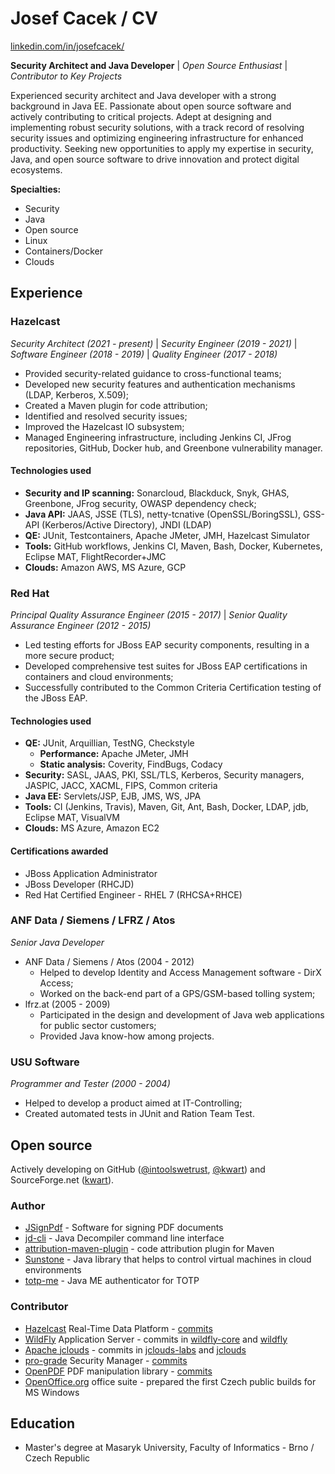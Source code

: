 # Josef Cacek / CV

[linkedin.com/in/josefcacek/](https://www.linkedin.com/in/josefcacek/)

**Security Architect and Java Developer** | *Open Source Enthusiast* | *Contributor to Key Projects*

Experienced security architect and Java developer with a strong background in Java EE. Passionate about open source software and actively contributing to critical projects. Adept at designing and implementing robust security solutions, with a track record of resolving security issues and optimizing engineering infrastructure for enhanced productivity. Seeking new opportunities to apply my expertise in security, Java, and open source software to drive innovation and protect digital ecosystems.

**Specialties:**

- Security
- Java
- Open source
- Linux
- Containers/Docker
- Clouds

## Experience

### Hazelcast

*Security Architect (2021 - present)* | *Security Engineer (2019 - 2021)* |
*Software Engineer (2018 - 2019)* | *Quality Engineer (2017 - 2018)*

- Provided security-related guidance to cross-functional teams;
- Developed new security features and authentication mechanisms (LDAP, Kerberos, X.509);
- Created a Maven plugin for code attribution;
- Identified and resolved security issues;
- Improved the Hazelcast IO subsystem;
- Managed Engineering infrastructure, including Jenkins CI, JFrog repositories, GitHub, Docker hub, and Greenbone vulnerability manager.

#### Technologies used

- **Security and IP scanning:** Sonarcloud, Blackduck, Snyk, GHAS, Greenbone, JFrog security, OWASP dependency check;
- **Java API:** JAAS, JSSE (TLS), netty-tcnative (OpenSSL/BoringSSL), GSS-API (Kerberos/Active Directory), JNDI (LDAP)
- **QE:** JUnit, Testcontainers, Apache JMeter, JMH, Hazelcast Simulator
- **Tools:** GitHub workflows, Jenkins CI, Maven, Bash, Docker, Kubernetes, Eclipse MAT, FlightRecorder+JMC
- **Clouds:** Amazon AWS, MS Azure, GCP

### Red Hat

*Principal Quality Assurance Engineer (2015 - 2017)* | *Senior Quality Assurance Engineer (2012 - 2015)*

- Led testing efforts for JBoss EAP security components, resulting in a more secure product;
- Developed comprehensive test suites for JBoss EAP certifications in containers and cloud environments;
- Successfully contributed to the Common Criteria Certification testing of the JBoss EAP.

#### Technologies used

- **QE:** JUnit, Arquillian, TestNG, Checkstyle
  - **Performance:** Apache JMeter, JMH
  - **Static analysis:** Coverity, FindBugs, Codacy
- **Security:** SASL, JAAS, PKI, SSL/TLS, Kerberos, Security managers, JASPIC, JACC, XACML, FIPS, Common criteria
- **Java EE:** Servlets/JSP, EJB, JMS, WS, JPA
- **Tools:** CI (Jenkins, Travis), Maven, Git, Ant, Bash, Docker, LDAP, jdb, Eclipse MAT, VisualVM
- **Clouds:** MS Azure, Amazon EC2

#### Certifications awarded

- JBoss Application Administrator
- JBoss Developer (RHCJD)
- Red Hat Certified Engineer - RHEL 7 (RHCSA+RHCE)

### ANF Data / Siemens / LFRZ / Atos

*Senior Java Developer*

- ANF Data / Siemens / Atos (2004 - 2012)
  - Helped to develop Identity and Access Management software - DirX Access;
  - Worked on the back-end part of a GPS/GSM-based tolling system;
- lfrz.at (2005 - 2009)
  - Participated in the design and development of Java web applications for public sector customers;
  - Provided Java know-how among projects.

<!--
#### Technologies used

- **Security:** JAAS, PKI, SSL/TLS, XACML
- **Java EE:** Servlet/JSP, EJB, WS, JMS
- **QE:** JUnit, Apache JMeter
- **Libraries/Frameworks:** Struts, Spring, Hibernate, AppFuse, iText, Apache FOP
- **Tools:** JBoss AS, Tomcat, SVN, ClearCase, Ant, Bash
- **Databases:** Oracle, MySQL, MSSQL, IBM DB2
- **Web:** HTML, JS, CSS, Ajax

#### Certifications awarded

- Java EE 5 Web Component Developer (SCWCD)
- Sun Certified Programmer For The Java Platform SE 6 (SCJP)
-->

###  USU Software

*Programmer and Tester (2000 - 2004)*

- Helped to develop a product aimed at IT-Controlling;
- Created automated tests in JUnit and Ration Team Test.

<!--
#### Technologies used

- **Java EE:** Servlet
- **QE:** JUnit, Rational Team Test, Windows Script Host (for Java DCOM bridge testing)
- **Tools:** CVS, StarTeam, Ant, XSLT
- **Databases:** Oracle, MSSQL, IBM DB2
-->

## Open source

Actively developing on GitHub ([@intoolswetrust](https://github.com/intoolswetrust), [@kwart](https://github.com/kwart)) and SourceForge.net ([kwart](https://sourceforge.net/u/kwart/profile/)).

### Author
- [JSignPdf](http://jsignpdf.sourceforge.net/) - Software for signing PDF documents
- [jd-cli](https://github.com/intoolswetrust/jd-cli) - Java Decompiler command line interface
- [attribution-maven-plugin](https://github.com/hazelcast/attribution-maven-plugin) - code attribution plugin for Maven
- [Sunstone](https://github.com/wildfly-extras/sunstone/) - Java library that helps to control virtual machines in cloud environments
- [totp-me](http://totpme.sourceforge.net/) -  Java ME authenticator for TOTP

### Contributor
- [Hazelcast](https://hazelcast.com/) Real-Time Data Platform - [commits](https://github.com/hazelcast/hazelcast/commits?author=kwart)
- [WildFly](http://wildfly.org/) Application Server - commits in [wildfly-core](https://github.com/wildfly/wildfly-core/commits?author=kwart) and [wildfly](https://github.com/wildfly/wildfly/commits?author=kwart)
- [Apache jclouds](http://jclouds.apache.org/) - commits in [jclouds-labs](https://github.com/jclouds/jclouds-labs/commits?author=kwart) and [jclouds](https://github.com/jclouds/jclouds/commits?author=kwart)
- [pro-grade](http://pro-grade.sourceforge.net/) Security Manager - [commits](https://github.com/pro-grade/pro-grade/commits?author=kwart)
- [OpenPDF](https://github.com/LibrePDF/OpenPDF/) PDF manipulation library - [commits](https://github.com/LibrePDF/OpenPDF/commits?author=kwart)
- [OpenOffice.org](http://www.openoffice.org/) office suite - prepared the first Czech public builds for MS Windows

## Education

- Master's degree at Masaryk University, Faculty of Informatics - Brno / Czech Republic
